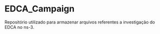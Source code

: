 # EDCA_Campaign
Repositório utilizado para armazenar arquivos referentes a investigação do EDCA no ns-3.
